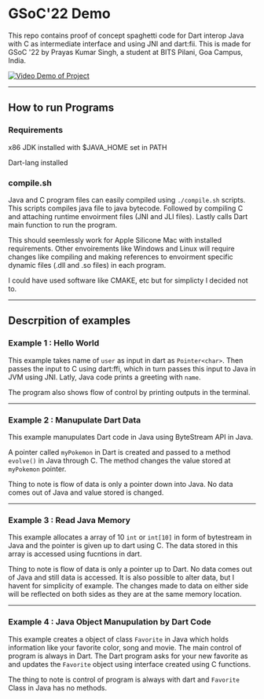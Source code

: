 # GSoC'22 Demo
This repo contains proof of concept spaghetti code for Dart interop Java with C as intermediate interface and using JNI and dart:fii. This is made for GSoC '22 by Prayas Kumar Singh, a student at BITS Pilani, Goa Campus, India.

[![Video Demo of Project](https://img.youtube.com/vi/cpiZViWvCKM/1.jpg)](https://www.youtube.com/watch?v=cpiZViWvCKM)

---

## How to run Programs

### Requirements

x86 JDK installed with $JAVA_HOME set in PATH

Dart-lang installed

### compile.sh

Java and C program files can easily compiled using `./compile.sh` scripts. This scripts compiles java file to java bytecode. Followed by compiling C and attaching runtime envoirment files (JNI and JLI files). Lastly calls Dart main function to run the program.

This should seemlessly work for Apple Silicone Mac with installed requirements. Other envoirements like Windows and Linux will require changes like compiling and making references to envoirment specific dynamic files (.dll and .so files) in each program.

I could have used software like CMAKE, etc but for simplicty I decided not to.

---

## Descrpition of examples
### Example 1 : Hello World

This example takes name of `user` as input in dart as `Pointer<char>`. Then passes the input to C using dart:ffi, which in turn passes this input to Java in JVM using JNI. Latly, Java code prints a greeting with `name`.

The program also shows flow of control by printing outputs in the terminal.

---
  
### Example 2 : Manupulate Dart Data

This example manupulates Dart code in Java using ByteStream API in Java.

A pointer called `myPokemon` in Dart is created and passed to a method `evolve()` in Java through C. The method changes the value stored at `myPokemon` pointer.
  
Thing to note is flow of data is only a pointer down into Java. No data comes out of Java and value stored is changed.
  
---
  
### Example 3 : Read Java Memory
  
This example allocates a array of 10 `int` or `int[10]` in form of bytestream in Java and the pointer is given up to dart using C. The data stored in this array is accessed using fucntions in dart.
  
Thing to note is flow of data is only a pointer up to Dart. No data comes out of Java and still data is accessed. It is also possible to alter data, but I havent for simplicity of example. The changes made to data on either side will be reflected on both sides as they are at the same memory location.

---
  
### Example 4 : Java Object Manupulation by Dart Code
  
This example creates a object of class `Favorite` in Java which holds information like your favorite color, song and movie. The main control of program is always in Dart. The Dart program asks for your new favorite as  and updates the `Favorite` object using interface created using C functions.

The thing to note is control of program is always with dart and `Favorite` Class in Java has no methods.
